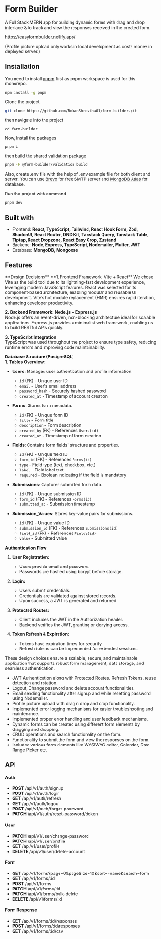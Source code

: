 # Form Builder
A Full Stack MERN app for building dynamic forms with drag and drop interface &amp; to track and view the responses received in the created form.

https://easyformbuilder.netlify.app/

(Profile picture upload only works in local development as costs money in deployed server.)


## Installation
You need to install [pnpm](https://pnpm.io/installation) first as pnpm workspace is used for this monorepo.

```bash
npm install -g pnpm
```

Clone the project

```bash
git clone https://github.com/RohanShrestha01/form-builder.git
```

then navigate into the project

```
cd form-builder
```

Now, Install the packages

```bash
pnpm i
```

then build the shared validation package

```bash
pnpm -F @form-builder/validation build
```

Also, create .env file with the help of .env.example file for both client and server. You can use [Brevo](https://www.brevo.com/) for free SMTP server and [MongoDB Atlas](https://www.mongodb.com/atlas/database) for database.

Run the project with command

```bash
pnpm dev
```

<h2> Built with </h2>
<ul>
  <li>Frontend: <b> React, TypeScript, Tailwind, React Hook Form, Zod, ShadcnUI, React Router, DND Kit, Tanstack Query, Tanstack Table, Tiptap, React Dropzone, React Easy Crop, Zustand </b></li>
  <li>Backend:  <b> Node, Express, TypeScript, Nodemailer, Multer, JWT </b> </li>
  <li>Database: <b> MongoDB, Mongoose </b> </li>
</ul>

<h2> Features </h2>
**Design Decisions**  
**1. Frontend Framework: Vite + React**  
We chose Vite as the build tool due to its lightning-fast development experience, leveraging modern JavaScript features. React was selected for its component-based architecture, enabling modular and reusable UI development. Vite’s hot module replacement (HMR) ensures rapid iteration, enhancing developer productivity.

**2. Backend Framework: Node.js + Express.js**  
Node.js offers an event-driven, non-blocking architecture ideal for scalable applications. Express.js provides a minimalist web framework, enabling us to build RESTful APIs quickly.

**3. TypeScript Integration**  
TypeScript was used throughout the project to ensure type safety, reducing runtime errors and improving code maintainability.

**Database Structure (PostgreSQL)**  
**1. Tables Overview:**

- **Users**: Manages user authentication and profile information.  
  - `id` (PK) - Unique user ID  
  - `email` - User's email address  
  - `password_hash` - Securely hashed password  
  - `created_at` - Timestamp of account creation

- **Forms**: Stores form metadata.  
  - `id` (PK) - Unique form ID  
  - `title` - Form title  
  - `description` - Form description  
  - `created_by` (FK) - References `Users(id)`  
  - `created_at` - Timestamp of form creation

- **Fields**: Contains form fields' structure and properties.  
  - `id` (PK) - Unique field ID  
  - `form_id` (FK) - References `Forms(id)`  
  - `type` - Field type (text, checkbox, etc.)  
  - `label` - Field label text  
  - `required` - Boolean indicating if the field is mandatory

- **Submissions**: Captures submitted form data.  
  - `id` (PK) - Unique submission ID  
  - `form_id` (FK) - References `Forms(id)`  
  - `submitted_at` - Submission timestamp

- **Submission_Values**: Stores key-value pairs for submissions.  
  - `id` (PK) - Unique value ID  
  - `submission_id` (FK) - References `Submissions(id)`  
  - `field_id` (FK) - References `Fields(id)`  
  - `value` - Submitted value

**Authentication Flow**

1. **User Registration:**  
   - Users provide email and password.  
   - Passwords are hashed using bcrypt before storage.

2. **Login:**  
   - Users submit credentials.  
   - Credentials are validated against stored records.  
   - Upon success, a JWT is generated and returned.

3. **Protected Routes:**  
   - Client includes the JWT in the Authorization header.  
   - Backend verifies the JWT, granting or denying access.

4. **Token Refresh & Expiration:**  
   - Tokens have expiration times for security.  
   - Refresh tokens can be implemented for extended sessions.

These design choices ensure a scalable, secure, and maintainable application that supports robust form management, data storage, and seamless authentication.


<ul>
  <li> JWT Authentication along with Protected Routes, Refresh Tokens, reuse detection and rotation. </li>
  <li> Logout, Change password and delete account functionalities. </li>
  <li> Email sending functionality after signup and while resetting password using Nodemailer. </li>
  <li> Profile picture upload with drag n drop and crop functionality. </li>
  <li> Implemented error logging mechanisms for easier troubleshooting and maintenance. </li>
  <li> Implemented proper error handling and user feedback mechanisms. </li>
  <li> Dynamic forms can be created using different form elements by dragging and dropping. </li>
  <li> CRUD operations and search functionality on the form. </li>
  <li> Functionality to submit the form and view the responses on the form. </li>
  <li> Included various form elements like WYSIWYG editor, Calendar, Date Range Picker etc. </li>
</ul>

<h2> API </h2>

<h4> Auth </h4>
<ul>
  <li> <b>POST</b> /api/v1/auth/signup </li>
  <li> <b>POST</b> /api/v1/auth/login </li>
  <li> <b>GET</b> /api/v1/auth/refresh </li>
  <li> <b>GET</b> /api/v1/auth/logout </li>
  <li> <b>POST</b> /api/v1/auth/forgot-password </li>
  <li> <b>PATCH</b> /api/v1/auth/reset-password/:token </li>
</ul>

<h4> User </h4>
<ul>
  <li> <b>PATCH</b> /api/v1/user/change-password </li>
  <li> <b>PATCH</b> /api/v1/user/profile </li>
  <li> <b>GET</b> /api/v1/user/profile </li>
  <li> <b>DELETE</b> /api/v1/user/delete-account </li>
</ul>

<h4> Form </h4>
<ul>
  <li> <b>GET</b> /api/v1/forms?page=0&pageSize=10&sort=-name&search=form </li>
  <li> <b>GET</b> /api/v1/forms/:id </li>
  <li> <b>POST</b> /api/v1/forms </li>
  <li> <b>PATCH</b> /api/v1/forms/:id </li>
  <li> <b>PATCH</b> /api/v1/forms/bulk-delete </li>
  <li> <b>DELETE</b> /api/v1/forms/:id </li>
</ul>

<h4> Form Response </h4>
<ul>
  <li> <b>GET</b> /api/v1/forms/:id/responses </li>
  <li> <b>POST</b> /api/v1/forms/:id/responses </li>
  <li><b>GET</b> /api/v1/forms/:id/csv</li>
</ul>
